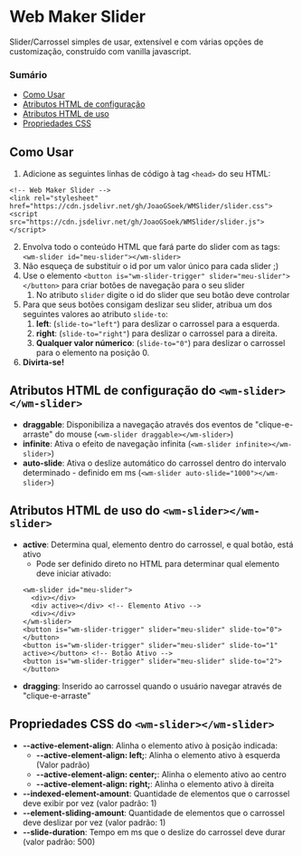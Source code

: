 # Web Maker Slider
Slider/Carrossel simples de usar, extensível e com várias opções de customização, construído com vanilla javascript.

### Sumário

- [Como Usar](#como-usar)
- [Atributos HTML de configuração](#atributos-html-de-configuração-do-wm-sliderwm-slider)
- [Atributos HTML de uso](#atributos-html-de-uso-do-wm-sliderwm-slider)
- [Propriedades CSS](#propriedades-css-do-wm-sliderwm-slider)

## Como Usar
1. Adicione as seguintes linhas de código à tag ``<head>`` do seu HTML:

```
<!-- Web Maker Slider -->
<link rel="stylesheet" href="https://cdn.jsdelivr.net/gh/JoaoGSoek/WMSlider/slider.css">
<script src="https://cdn.jsdelivr.net/gh/JoaoGSoek/WMSlider/slider.js"></script>
```

2. Envolva todo o conteúdo HTML que fará parte do slider com as tags:
``<wm-slider id="meu-slider"></wm-slider>``
3. Não esqueça de substituir o id por um valor único para cada slider ;)
4. Use o elemento ``<button is="wm-slider-trigger" slider="meu-slider"></button>`` para criar botões de navegação para o seu slider
    1. No atributo ``slider`` digite o id do slider que seu botão deve controlar
5. Para que seus botões consigam deslizar seu slider, atribua um dos seguintes valores ao atributo ``slide-to``:
    1. **left**: (``slide-to="left"``) para deslizar o carrossel para a esquerda.
    2. **right**: (``slide-to="right"``) para deslizar o carrossel para a direita.
    3. **Qualquer valor númerico**: (``slide-to="0"``) para deslizar o carrossel para o elemento na posição 0.
6. **Divirta-se!**

## Atributos HTML de configuração do ``<wm-slider></wm-slider>``
- **draggable**: Disponibiliza a navegação através dos eventos de "clique-e-arraste" do mouse (``<wm-slider draggable></wm-slider>``)
- **infinite**: Ativa o efeito de navegação infinita (``<wm-slider infinite></wm-slider>``)
- **auto-slide**: Ativa o deslize automático do carrossel dentro do intervalo determinado - definido em ms (``<wm-slider auto-slide="1000"></wm-slider>``)

## Atributos HTML de uso do ``<wm-slider></wm-slider>``
- **active**: Determina qual, elemento dentro do carrossel, e qual botão, está ativo
    - Pode ser definido direto no HTML para determinar qual elemento deve iniciar ativado:
    ```
    <wm-slider id="meu-slider">
      <div></div>
      <div active></div> <!-- Elemento Ativo -->
      <div></div>
    </wm-slider>
    <button is="wm-slider-trigger" slider="meu-slider" slide-to="0"></button>
    <button is="wm-slider-trigger" slider="meu-slider" slide-to="1" active></button> <!-- Botão Ativo -->
    <button is="wm-slider-trigger" slider="meu-slider" slide-to="2"></button>
    ```
- **dragging**: Inserido ao carrossel quando o usuário navegar através de "clique-e-arraste"

## Propriedades CSS do ``<wm-slider></wm-slider>``
- **--active-element-align**: Alinha o elemento ativo à posição indicada:
    - **--active-element-align: left;**: Alinha o elemento ativo à esquerda (Valor padrão)
    - **--active-element-align: center;**: Alinha o elemento ativo ao centro
    - **--active-element-align: right;**: Alinha o elemento ativo à direita
- **--indexed-element-amount**: Quantidade de elementos que o carrossel deve exibir por vez (valor padrão: 1)
- **--element-sliding-amount**: Quantidade de elementos que o carrossel deve deslizar por vez (valor padrão: 1)
- **--slide-duration**: Tempo em ms que o deslize do carrossel deve durar (valor padrão: 500)

